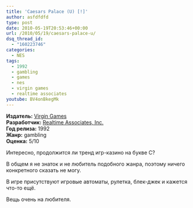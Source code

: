 ```yaml
---
title: 'Caesars Palace (U) [!]'
author: asfdfdfd
type: post
date: 2010-05-19T20:53:46+00:00
url: /2010/05/19/caesars-palace-u/
dsq_thread_id:
  - "160223746"
categories:
  - NES
tags:
  - 1992
  - gambling
  - games
  - nes
  - virgin games
  - realtime associates
youtube: BV4onBkegMk
---
```

**Издатель:** [Virgin Games][1]  
**Разработчик:** [Realtime Associates, Inc.][2]  
**Год релиза:** 1992  
**Жанр:** gambling  
**Оценка:** 5/10

Интересно, продолжится ли тренд игр-казино на букве C?

<!--more-->

В общем я не знаток и не любитель подобного жанра, поэтому ничего конкретного сказать не могу.

В игре присутствуют игровые автоматы, рулетка, блек-джек и кажется что-то ещё.

Вещь очень на любителя.

 [1]: https://www.mobygames.com/company/virgin-interactive-entertainment-inc
 [2]: https://www.mobygames.com/company/realtime-associates-inc